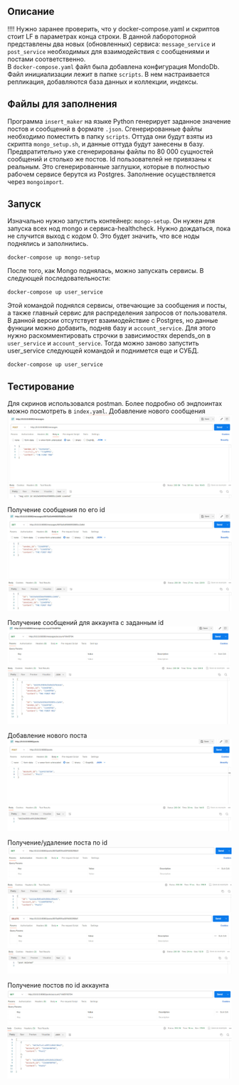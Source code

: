 ## Описание
!!!! Нужно заранее проверить, что у docker-compose.yaml и скриптов стоит LF в параметрах конца строки.
В данной лабороторной представлены два новых (обновленных) сервиса: `message_service` и `post_service` необходимых для взаимодействия с сообщениями и постами соответственно.   
В `docker-compose.yaml` файл была добавлена конфигурация MondoDb. Файл инициализации лежит в папке `scripts`. В нем настраивается репликация, добавляются база данных и коллекции, индексы.  

## Файлы для заполнения
Программа `insert_maker` на языке Python генерирует заданное значение постов и сообщений в формате `.json`. Сгенерированные файлы необходимо поместить в папку `scripts`. Оттуда они будут взяты из скрипта `mongo_setup.sh`, и данные оттуда будут занесены в базу. Предвратительно уже сгенерированы файлы по 80 000 сущностей сообщений и столько же постов. Id пользователей не привязаны к реальным. Это сгенерированные заглушки, которые в полностью рабочем сервисе берутся из Postgres. Заполнение осуществляется через `mongoimport`.   

## Запуск
Изначально нужно запустить контейнер: `mongo-setup`. Он нужен для запуска всех нод mongo и сервиса-healthcheck. Нужно дождаться, пока не случится выход с кодом 0. Это будет значить, что все ноды поднялись и заполнились.  
```
docker-compose up mongo-setup
```
После того, как Mongo поднялась, можно запускать сервисы. В следующей последовательности:   
```
docker-compose up user_service 
```
Этой командой поднялся сервисы, отвечающие за сообщения и посты, а также главный сервис для распределения запросов от пользователя.  
В данной версии отсутствует взаимодействие с Postgres, но данные функции можно добавить, подняв базу и `account_service`. Для этого нужно раскомментировать строчки в зависимостях depends_on в `user_service` и `account_service`. Тогда можно заново запустить  user_service следующей командой и поднимется еще и СУБД.    
```
docker-compose up user_service 
```

## Тестирование
Для скринов использовался postman. Более подробно об эндпоинтах можно посмотреть в `index.yaml`.
Добавление нового сообщения  
![add msg](https://github.com/Brinckley/SystemArchitecture_2024/blob/main/Lab_3_Stateful_service_for_NoSql/imgs/il1.jpg)

Получение сообщения по его id  
![get msg](https://github.com/Brinckley/SystemArchitecture_2024/blob/main/Lab_3_Stateful_service_for_NoSql/imgs/il2.jpg)

Получение сообщений для аккаунта с заданным id  
![get msg](https://github.com/Brinckley/SystemArchitecture_2024/blob/main/Lab_3_Stateful_service_for_NoSql/imgs/il3.jpg)

Добавление нового поста  
![add post](https://github.com/Brinckley/SystemArchitecture_2024/blob/main/Lab_3_Stateful_service_for_NoSql/imgs/il4.jpg)

Получение/удаление поста по id 
![get post](https://github.com/Brinckley/SystemArchitecture_2024/blob/main/Lab_3_Stateful_service_for_NoSql/imgs/il5.jpg) 
![delete post](https://github.com/Brinckley/SystemArchitecture_2024/blob/main/Lab_3_Stateful_service_for_NoSql/imgs/il6.jpg)

Получение постов по id аккаунта 
![get post](https://github.com/Brinckley/SystemArchitecture_2024/blob/main/Lab_3_Stateful_service_for_NoSql/imgs/il7.jpg) 
